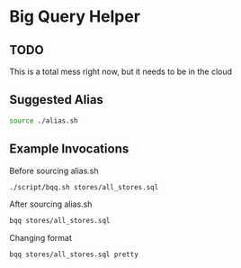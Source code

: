 # Big Query Helper

## TODO
This is a total mess right now, but it needs to be in the cloud

## Suggested Alias
```bash
source ./alias.sh
```

## Example Invocations
Before sourcing alias.sh
```bash
./script/bqq.sh stores/all_stores.sql
```

After sourcing alias.sh
```bash
bqq stores/all_stores.sql
```

Changing format
```bash
bqq stores/all_stores.sql pretty
```